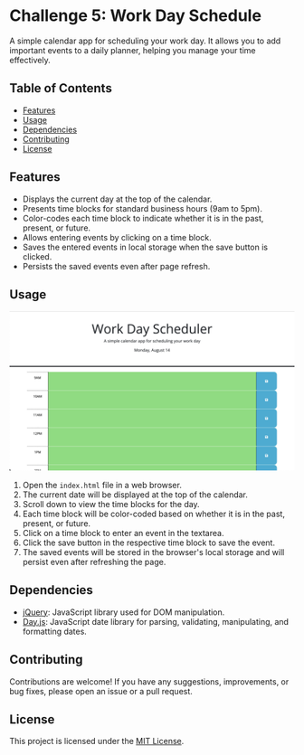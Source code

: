 # Challenge 5: Work Day Schedule

A simple calendar app for scheduling your work day. It allows you to add important events to a daily planner, helping you manage your time effectively.

## Table of Contents
- [Features](#features)
- [Usage](#usage)
- [Dependencies](#dependencies)
- [Contributing](#contributing)
- [License](#license)

## Features
- Displays the current day at the top of the calendar.
- Presents time blocks for standard business hours (9am to 5pm).
- Color-codes each time block to indicate whether it is in the past, present, or future.
- Allows entering events by clicking on a time block.
- Saves the entered events in local storage when the save button is clicked.
- Persists the saved events even after page refresh.

## Usage

![alt-text](./assets/images/Screenshot%202023-08-14%20at%209.27.30%20PM.png)

1. Open the `index.html` file in a web browser.
2. The current date will be displayed at the top of the calendar.
3. Scroll down to view the time blocks for the day.
4. Each time block will be color-coded based on whether it is in the past, present, or future.
5. Click on a time block to enter an event in the textarea.
6. Click the save button in the respective time block to save the event.
7. The saved events will be stored in the browser's local storage and will persist even after refreshing the page.

## Dependencies
- [jQuery](https://jquery.com/): JavaScript library used for DOM manipulation.
- [Day.js](https://day.js.org/): JavaScript date library for parsing, validating, manipulating, and formatting dates.

## Contributing
Contributions are welcome! If you have any suggestions, improvements, or bug fixes, please open an issue or a pull request.

## License
This project is licensed under the [MIT License](LICENSE).